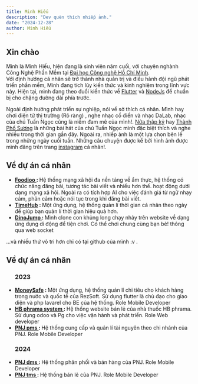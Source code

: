```yaml
---
title: Minh Hiếu
description: "Dev quèn thích nhiếp ảnh."
date: "2024-12-28"
author: Minh Hiếu
---
```


<h2>Xin chào</h2><p>Mình là Minh Hiếu, hiện đang là sinh viên năm cuối, với chuyên nghành Công Nghệ Phần Mềm tại  <a href="https://www.hutech.edu.vn">Đại học Công nghệ Hồ Chí Minh</a>.<br>
Với định hướng cá nhân sẽ trở thành nhà quản trị và điều hành đội ngũ phát triển phần mềm, Mình đang tích lũy kiến thức và kinh nghiệm trong lĩnh vực này. Hiện tại, mình đang theo đuổi kiến thức về <a href="https://docs.flutter.dev/get-started/learn-flutter">Flutter</a> và <a href="https://nodejs.org/en/about">NodeJs</a> để chuẩn bị cho chặng đường dài phía trước.</p>

<p>Ngoài định hướng phát triển sự nghiệp, nói về sở thích cá nhân. Mình hay chơi điện tử thị trường (Rõ ràng) , nghe nhạc cổ điển và nhạc DaLab,  nhạc của chú Tuấn Ngọc cũng là niềm đam mê của mình!.  <a href="https://www.youtube.com/watch?v=5T0wt5Z43n8">Nửa thập kỷ</a> hay <a href="https://www.youtube.com/watch?v=YIYVfFfrU2A">Thành Phố Sương</a> là những bài hát của chú Tuấn Ngọc mình đặc biệt thích và nghe nhiều trong thời gian gần đây. Ngoài ra, nhiếp ảnh là một lựa chọn bên lề trong những ngày cuối tuần. Những câu chuyện được kể bởi hình ảnh được mình đăng trên trang <a href="https://www.instagram.com/mihhiu_61">instagram</a> cá nhân!.
</p>
<h2>Về dự án cá nhân</h2>
<ul>
<li><strong><a href="https://github.com/CamenRyder/foodioo">Foodioo </a>: </strong> Hệ thống mạng xã hội đa nền tảng về ẩm thực, hệ thống có chức năng đăng bài, tương tác bài viết và nhiều hơn thế. hoạt động dưới dạng mạng xã hội. Ngoài ra có tích hợp AI cho việc đánh giá từ ngữ nhạy cảm, phản cảm hoặc nói tục trong khi đăng bài viết.</li>
<li><strong><a href="https://github.com/CamenRyder/TimeHub">TimeHub</a> : </strong>Một ứng dụng, hệ thống quản lí thời gian cá nhân theo ngày để giúp bạn quản lí thời gian hiệu quả hơn.</li>
<li><strong><a href="https://github.com/CamenRyder">DinoJump </a>: </strong>Mình clone con khủng long chạy nhảy trên website về dạng ứng dụng di động để tiện chơi. Có thể chơi chung cùng bạn bè! thông qua web socket</li>
</ul>
...và nhiều thứ vô tri hơn chỉ có tại github của mình :v .
<h2>Về dự án cá nhân</h2>
<ul>
<h3>2023</h3>
<li><strong><a href="https://github.com/CamenRyder/TimeHub">MoneySafe</a> : </strong>Một ứng dụng, hệ thống quản lí chi tiêu cho khách hàng trong nước và quốc tế của RezSoft. Sử dụng flutter là chủ đạo cho giao diện và php lavarel cho BE của hệ thống. Role Mobile Developer </li>
<li><strong><a href="https://github.com/CamenRyder">HB phrama system </a>: </strong>Hệ thống website bán lẻ của nhà thuốc HB phrama. Sử dụng odoo và Pg cho việc vận hành và phát triển. Role Web developer</li>
<li><strong><a href="https://github.com/CamenRyder">PNJ pms </a>: </strong>Hệ thống cung cấp và quản lí tài nguyên theo chi nhánh của PNJ. Role Mobile Developer</li>
<h3>2024</h3>
<li><strong><a href="https://github.com/CamenRyder">PNJ dms </a>: </strong>Hệ thống phân phối và bán hàng của PNJ. Role Mobile Developer</li>
<li><strong><a href="https://github.com/CamenRyder">PNJ tms </a>: </strong>Hệ thống bán lẻ của PNJ. Role Mobile Developer </li>
<ul>

